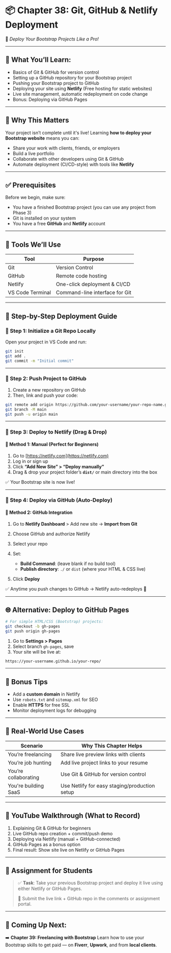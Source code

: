 # 📦 Chapter 38: Git, GitHub & Netlify Deployment

🚀 *Deploy Your Bootstrap Projects Like a Pro!*

---

## 🎯 What You’ll Learn:

* Basics of Git & GitHub for version control
* Setting up a GitHub repository for your Bootstrap project
* Pushing your Bootstrap project to GitHub
* Deploying your site using **Netlify** (Free hosting for static websites)
* Live site management, automatic redeployment on code change
* Bonus: Deploying via GitHub Pages

---

## 🧠 Why This Matters

Your project isn’t complete until it's live!
Learning **how to deploy your Bootstrap website** means you can:

* Share your work with clients, friends, or employers
* Build a live portfolio
* Collaborate with other developers using Git & GitHub
* Automate deployment (CI/CD-style) with tools like **Netlify**

---

## ✅ Prerequisites

Before we begin, make sure:

* You have a finished Bootstrap project (you can use any project from Phase 3)
* Git is installed on your system
* You have a free **GitHub** and **Netlify** account

---

## 🧰 Tools We’ll Use

| Tool             | Purpose                        |
| ---------------- | ------------------------------ |
| Git              | Version Control                |
| GitHub           | Remote code hosting            |
| Netlify          | One-click deployment & CI/CD   |
| VS Code Terminal | Command-line interface for Git |

---

## 🧱 Step-by-Step Deployment Guide

### 🔹 Step 1: Initialize a Git Repo Locally

Open your project in VS Code and run:

```bash
git init
git add .
git commit -m "Initial commit"
```

---

### 🔹 Step 2: Push Project to GitHub

1. Create a new repository on GitHub
2. Then, link and push your code:

```bash
git remote add origin https://github.com/your-username/your-repo-name.git
git branch -M main
git push -u origin main
```

---

### 🔹 Step 3: Deploy to Netlify (Drag & Drop)

#### 🔁 Method 1: Manual (Perfect for Beginners)

1. Go to [https://netlify.com](https://netlify.com)
2. Log in or sign up
3. Click **“Add New Site” > “Deploy manually”**
4. Drag & drop your project folder’s **`dist/`** or main directory into the box

✅ Your Bootstrap site is now live!

---

### 🔹 Step 4: Deploy via GitHub (Auto-Deploy)

#### 🔁 Method 2: GitHub Integration

1. Go to **Netlify Dashboard** > Add new site → **Import from Git**
2. Choose GitHub and authorize Netlify
3. Select your repo
4. Set:

   * **Build Command**: (leave blank if no build tool)
   * **Publish directory**: `./` or `dist` (where your HTML & CSS live)
5. Click **Deploy**

✅ Anytime you push changes to GitHub → Netlify auto-redeploys 🎯

---

## 🌐 Alternative: Deploy to GitHub Pages

```bash
# For simple HTML/CSS (Bootstrap) projects:
git checkout -b gh-pages
git push origin gh-pages
```

1. Go to **Settings > Pages**
2. Select branch `gh-pages`, save
3. Your site will be live at:

```
https://your-username.github.io/your-repo/
```

---

## 🎁 Bonus Tips

* Add a **custom domain** in Netlify
* Use `robots.txt` and `sitemap.xml` for SEO
* Enable **HTTPS** for free SSL
* Monitor deployment logs for debugging

---

## 💼 Real-World Use Cases

| Scenario             | Why This Chapter Helps                        |
| -------------------- | --------------------------------------------- |
| You’re freelancing   | Share live preview links with clients         |
| You’re job hunting   | Add live project links to your resume         |
| You’re collaborating | Use Git & GitHub for version control          |
| You're building SaaS | Use Netlify for easy staging/production setup |

---

## 🎥 YouTube Walkthrough (What to Record)

1. Explaining Git & GitHub for beginners
2. Live GitHub repo creation + commit/push demo
3. Deploying via Netlify (manual + GitHub-connected)
4. GitHub Pages as a bonus option
5. Final result: Show site live on Netlify or GitHub Pages

---

## 📌 Assignment for Students

> ✅ **Task**: Take your previous Bootstrap project and deploy it live using either Netlify or GitHub Pages.
>
> 🎯 Submit the live link + GitHub repo in the comments or assignment portal.

---

## 🚀 Coming Up Next:

➡️ **Chapter 39: Freelancing with Bootstrap**
Learn how to use your Bootstrap skills to get paid — on **Fiverr**, **Upwork**, and from **local clients**.
